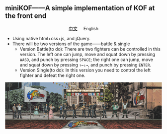 ## miniKOF——A simple implementation of KOF at the front end

<p align="center"><a href="/docs/readme-cn.md">中文</a>
     &nbsp;&nbsp;&nbsp;
    English
</p>

- Using native html+css+js, and jQuery.
- There will be two versions of the game——battle & single
  - Version Battle(to do): There are two fighters can be controlled in this version. The left one can jump, move and squat down by pressing `WASD`, and punch by pressing `SPACE`; the right one can jump, move and squat down by pressing `↑←↓→`, and punch by pressing `ENTER`.
  - Version Single(to do): In this version you need to control the left fighter and defeat the right one.

![](/static/img/background/0.gif)
